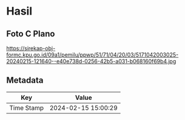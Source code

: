 # Hasil

## Foto C Plano

https://sirekap-obj-formc.kpu.go.id/09a1/pemilu/ppwp/51/71/04/20/03/5171042003025-20240215-121640--e40e738d-0256-42b5-a031-b068160f69b4.jpg


## Metadata

| Key        | Value               |
| ---------- | ------------------- |
| Time Stamp | 2024-02-15 15:00:29 |



